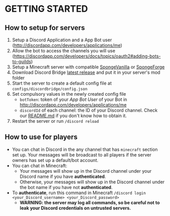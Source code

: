 # GETTING STARTED

## How to setup for servers
1. Setup a Discord Application and a App Bot user (http://discordapp.com/developers/applications/me)
1. Allow the bot to access the channels you will use (https://discordapp.com/developers/docs/topics/oauth2#adding-bots-to-guilds)
1. Setup a Minecraft server with compatible [SpongeVanilla](https://docs.spongepowered.org/en/server/getting-started/implementations/spongevanilla.html) or [SpongeForge](https://docs.spongepowered.org/en/server/getting-started/implementations/spongeforge.html)
1. Download Discord Bridge [latest release](https://github.com/nguyenquyhy/DiscordBridge/releases) and put it in your server's mod folder
1. Start the server to create a default config file at `configs/discordbridge/config.json`
1. Set compulsory values in the newly created config file
    - `botToken`: token of your _App Bot User_ of your Bot in http://discordapp.com/developers/applications/me
    - `discordId` of each channel: the ID of your Discord channel. Check our 
[README.md](README.md) if you don't know how to obtain it. 
1. Restart the server or run `/discord reload`

## How to use for players
- You can chat in Discord in the any channel that has `minecraft` section set up. Your messages will be broadcast to all players if the server owners has set up a default/bot account.
- You can chat in Minecraft:
    - Your messages will show up in the Discord channel under your Discord name if you have __authenticated__.
    - Otherwise, your messages will show up in the Discord channel under the bot name if you have not __authenticated__.
- To __authenticate__, run this command in Minecraft `/discord login <your_Discord_username> <your_Discord_password>`
    - **WARNING: the server may log all commands, so be careful not to leak your Discord credentials on untrusted servers.**